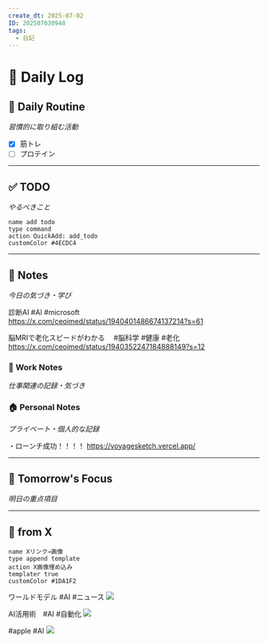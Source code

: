 ```yaml
---
create_dt: 2025-07-02
ID: 202507030948
tags:
  - 日記
---
```


# 📅 Daily Log

## 💪 Daily Routine
*習慣的に取り組む活動*

- [x] 筋トレ
- [ ] プロテイン

---

## ✅ TODO
*やるべきこと*

```button
name add todo
type command
action QuickAdd: add_todo
customColor #4ECDC4
```

---

## 📝 Notes
*今日の気づき・学び*

診断AI
#AI #microsoft
https://x.com/ceoimed/status/1940401486674137214?s=61

脳MRIで老化スピードがわかる　
#脳科学 #健康 #老化
https://x.com/ceoimed/status/1940352247184888149?s=12



### 💼 Work Notes
*仕事関連の記録・気づき*



### 🏠 Personal Notes  
*プライベート・個人的な記録*

・ローンチ成功！！！！
https://voyagesketch.vercel.app/

---

## 🎯 Tomorrow's Focus
*明日の重点項目*


---

## 📝 from X
```button
name Xリンク→画像
type append template
action X画像埋め込み
templater true
customColor #1DA1F2
```

ワールドモデル #AI #ニュース 
![](https://x.com/kogugamedev/status/1940611438890176883?s=12)

AI活用術　#AI #自動化
![](https://x.com/ayami_marketing/status/1940395054847361481?s=61)


#apple #AI 
![](https://x.com/aixsatoshi/status/1940550903293178343?s=12)

